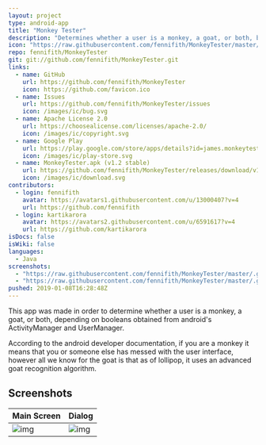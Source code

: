 ```yaml
---
layout: project
type: android-app
title: "Monkey Tester"
description: "Determines whether a user is a monkey, a goat, or both, based on values obtained from android's ActivityManager and UserManager."
icon: "https://raw.githubusercontent.com/fennifith/MonkeyTester/master/app/src/main/ic_launcher-web.png"
repo: fennifith/MonkeyTester
git: git://github.com/fennifith/MonkeyTester.git
links:
  - name: GitHub
    url: https://github.com/fennifith/MonkeyTester
    icon: https://github.com/favicon.ico
  - name: Issues
    url: https://github.com/fennifith/MonkeyTester/issues
    icon: /images/ic/bug.svg
  - name: Apache License 2.0
    url: https://choosealicense.com/licenses/apache-2.0/
    icon: /images/ic/copyright.svg
  - name: Google Play
    url: https://play.google.com/store/apps/details?id=james.monkeytester
    icon: /images/ic/play-store.svg
  - name: MonkeyTester.apk (v1.2 stable)
    url: https://github.com/fennifith/MonkeyTester/releases/download/v1.2/MonkeyTester.apk
    icon: /images/ic/download.svg
contributors:
  - login: fennifith
    avatar: https://avatars1.githubusercontent.com/u/13000407?v=4
    url: https://github.com/fennifith
  - login: kartikarora
    avatar: https://avatars2.githubusercontent.com/u/6591617?v=4
    url: https://github.com/kartikarora
isDocs: false
isWiki: false
languages:
  - Java
screenshots:
  - "https://raw.githubusercontent.com/fennifith/MonkeyTester/master/.github/images/main.png"
  - "https://raw.githubusercontent.com/fennifith/MonkeyTester/master/.github/images/dialog.png"
pushed: 2019-01-08T16:28:48Z
---
```


This app was made in order to determine whether a user is a monkey, a goat, or both, depending on booleans obtained from android's ActivityManager and UserManager.

According to the android developer documentation, if you are a monkey it means that you or someone else has messed with the user interface, however all we know for the goat is that as of lollipop, it uses an advanced goat recognition algorithm.

## Screenshots

|Main Screen|Dialog|
|-----|-----|
|![img](https://github.com/fennifith/MonkeyTester/blob/master/./.github/images/main.png?raw=true)|![img](https://github.com/fennifith/MonkeyTester/blob/master/./.github/images/dialog.png?raw=true)|
